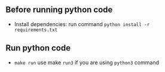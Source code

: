 ## Before running python code

-   Install dependencies: run command `python install -r requirements.txt`

## Run python code

-   `make run` use make `run3` if you are using `python3` command
